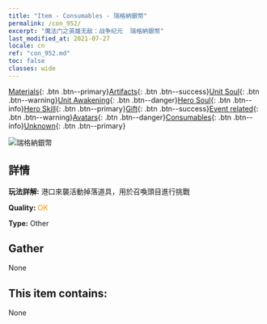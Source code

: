 ```yaml
---
title: "Item - Consumables - 瑞格納銀幣"
permalink: /con_952/
excerpt: "魔法门之英雄无敌：战争纪元  瑞格納銀幣"
last_modified_at: 2021-07-27
locale: cn
ref: "con_952.md"
toc: false
classes: wide
---
```

 [Materials](/ItemsCN/){: .btn .btn--primary}[Artifacts](/ItemsCN/Artifacts/){: .btn .btn--success}[Unit Soul](/ItemsCN/UnitSoul/){: .btn .btn--warning}[Unit Awakening](/ItemsCN/UnitAwakening/){: .btn .btn--danger}[Hero Soul](/ItemsCN/HeroSoul/){: .btn .btn--info}[Hero Skill](/ItemsCN/HeroSkill/){: .btn .btn--primary}[Gift](/ItemsCN/Gift/){: .btn .btn--success}[Event related](/ItemsCN/Events/){: .btn .btn--warning}[Avatars](/ItemsCN/Avatars/){: .btn .btn--danger}[Consumables](/ItemsCN/Consumables/){: .btn .btn--info}[Unknown](/ItemsCN/Unknown/){: .btn .btn--primary}

 ![瑞格納銀幣](/images/t/i_40047.png)

## 詳情
 **玩法詳解:** 港口來襲活動掉落道具，用於召喚頭目進行挑戰

 **Quality:** <span style="color: #FF8C00">OK</span>

 **Type:** Other

## Gather

  None

## This item contains:

  None

